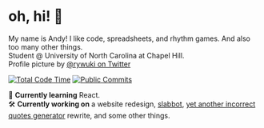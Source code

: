 # oh, hi! 👋
My name is Andy! I like code, spreadsheets, and rhythm games. And also too many other things.  
Student @ University of North Carolina at Chapel Hill.  
Profile picture by [@rywuki on Twitter](https://twitter.com/rywuki) 

[![Total Code Time](https://img.shields.io/badge/dynamic/json?color=informational&label=total%20time%20coding&query=%24.data.grand_total.human_readable_total&url=https%3A%2F%2Fwakatime.com%2Fshare%2F%4012beesinatrenchcoat%2F1b8f954c-f820-461f-a407-3608a15bd5a7.json&style=flat-square&cache-seconds=43200&logo=wakatime)](https://wakatime.com/@12beesinatrenchcoat)
[![Public Commits](https://img.shields.io/badge/dynamic/json?label=public%20commits&query=%24.total_count&url=https%3A%2F%2Fapi.github.com%2Fsearch%2Fcommits%3Fq%3Dauthor%3A12beesinatrenchcoat&style=flat-square&cache-seconds=43200&logo=github)](https://github.com/search?q=author%3A12beesinatrenchcoat&type=commits)

🌱 **Currently learning** React.  
🛠️ **Currently working on** a website redesign, [slabbot](https://github.com/12beesinatrenchcoat/slabbot), [yet another incorrect quotes generator](https://12beesinatrenchcoat/incorrect-quotes-generator) rewrite, and some other things.

